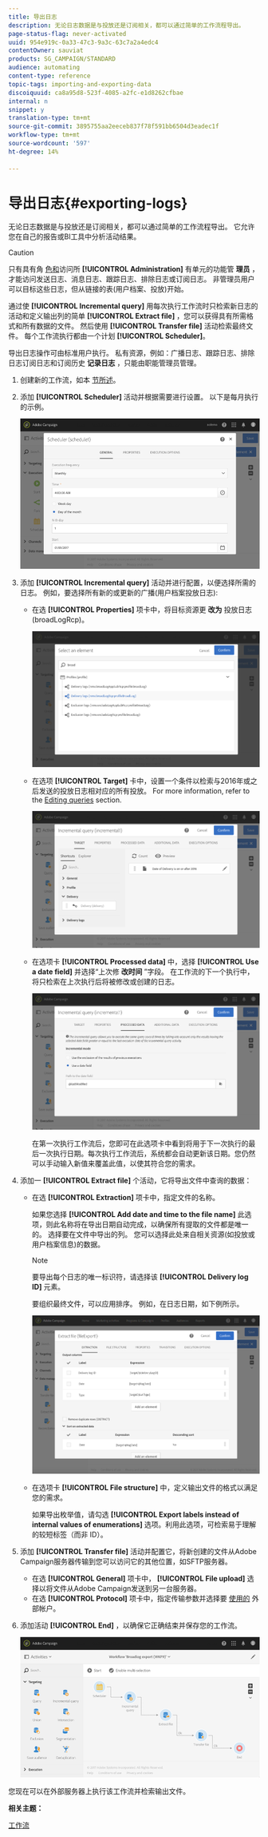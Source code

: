 ```yaml
---
title: 导出日志
description: 无论日志数据是与投放还是订阅相关，都可以通过简单的工作流程导出。
page-status-flag: never-activated
uuid: 954e919c-0a33-47c3-9a3c-63c7a2a4edc4
contentOwner: sauviat
products: SG_CAMPAIGN/STANDARD
audience: automating
content-type: reference
topic-tags: importing-and-exporting-data
discoiquuid: ca8a95d8-523f-4085-a2fc-e1d8262cfbae
internal: n
snippet: y
translation-type: tm+mt
source-git-commit: 3895755aa2eeceb837f78f591bb6504d3eadec1f
workflow-type: tm+mt
source-wordcount: '597'
ht-degree: 14%

---
```



# 导出日志{#exporting-logs}

无论日志数据是与投放还是订阅相关，都可以通过简单的工作流程导出。 它允许您在自己的报告或BI工具中分析活动结果。

>[!CAUTION]
>
>只有具有角 [色和](../../administration/using/users-management.md#functional-administrators)访问所 **[!UICONTROL Administration]** 有单元的功能管 **理员** ，才能访问发送日志、消息日志、跟踪日志、排除日志或订阅日志。 非管理员用户可以目标这些日志，但从链接的表(用户档案、投放)开始。

通过使 **[!UICONTROL Incremental query]** 用每次执行工作流时只检索新日志的活动和定义输出列的简单 **[!UICONTROL Extract file]** ，您可以获得具有所需格式和所有数据的文件。 然后使用 **[!UICONTROL Transfer file]** 活动检索最终文件。 每个工作流执行都由一个计划 **[!UICONTROL Scheduler]**。

导出日志操作可由标准用户执行。 私有资源，例如：广播日志、跟踪日志、排除日志订阅日志和订阅历史 **记录日志** ，只能由职能管理员管理。

1. 创建新的工作流，如本 [节所述](../../automating/using/building-a-workflow.md#creating-a-workflow)。
1. 添加 **[!UICONTROL Scheduler]** 活动并根据需要进行设置。 以下是每月执行的示例。

   ![](assets/export_logs_scheduler.png)

1. 添加 **[!UICONTROL Incremental query]** 活动并进行配置，以便选择所需的日志。 例如，要选择所有新的或更新的广播(用户档案投放日志):

   * 在选 **[!UICONTROL Properties]** 项卡中，将目标资源更 **改为** 投放日志(broadLogRcp)。

      ![](assets/export_logs_query_properties.png)

   * 在选项 **[!UICONTROL Target]** 卡中，设置一个条件以检索与2016年或之后发送的投放日志相对应的所有投放。 For more information, refer to the [Editing queries](../../automating/using/editing-queries.md#creating-queries) section.

      ![](assets/export_logs_query_target.png)

   * 在选项卡 **[!UICONTROL Processed data]** 中，选择 **[!UICONTROL Use a date field]** 并选择“上次修 **改时间** ”字段。 在工作流的下一个执行中，将只检索在上次执行后将被修改或创建的日志。

      ![](assets/export_logs_query_processeddata.png)

      在第一次执行工作流后，您即可在此选项卡中看到将用于下一次执行的最后一次执行日期。每次执行工作流后，系统都会自动更新该日期。您仍然可以手动输入新值来覆盖此值，以使其符合您的需求。

1. 添加一 **[!UICONTROL Extract file]** 个活动，它将导出文件中查询的数据：

   * 在选 **[!UICONTROL Extraction]** 项卡中，指定文件的名称。

      如果您选择 **[!UICONTROL Add date and time to the file name]** 此选项，则此名称将在导出日期自动完成，以确保所有提取的文件都是唯一的。 选择要在文件中导出的列。 您可以选择此处来自相关资源(如投放或用户档案信息)的数据。

      >[!NOTE]
      >
      >要导出每个日志的唯一标识符，请选择该 **[!UICONTROL Delivery log ID]** 元素。

      要组织最终文件，可以应用排序。 例如，在日志日期，如下例所示。

      ![](assets/export_logs_extractfile_extraction.png)

   * 在选项卡 **[!UICONTROL File structure]** 中，定义输出文件的格式以满足您的需求。

      如果导出枚举值，请勾选 **[!UICONTROL Export labels instead of internal values of enumerations]** 选项。利用此选项，可检索易于理解的较短标签（而非 ID）。

1. 添加 **[!UICONTROL Transfer file]** 活动并配置它，将新创建的文件从Adobe Campaign服务器传输到您可以访问它的其他位置，如SFTP服务器。

   * 在选 **[!UICONTROL General]** 项卡中， **[!UICONTROL File upload]** 选择以将文件从Adobe Campaign发送到另一台服务器。
   * 在选 **[!UICONTROL Protocol]** 项卡中，指定传输参数并选择要 [使用的](../../administration/using/external-accounts.md#creating-an-external-account) 外部帐户。

1. 添加活动 **[!UICONTROL End]** ，以确保它正确结束并保存您的工作流。

   ![](assets/export_logs_example_workflow.png)

您现在可以在外部服务器上执行该工作流并检索输出文件。

**相关主题：**

[工作流](../../automating/using/get-started-workflows.md)
